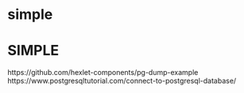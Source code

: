 # simple
<h1>SIMPLE</h1>
https://github.com/hexlet-components/pg-dump-example
https://www.postgresqltutorial.com/connect-to-postgresql-database/



